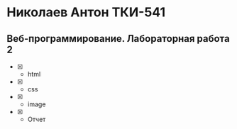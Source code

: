 # Николаев Антон ТКИ-541 
## Веб-программирование. Лабораторная работа 2
- [x] - html
- [x] - css
- [x] - image
- [x] - Отчет
